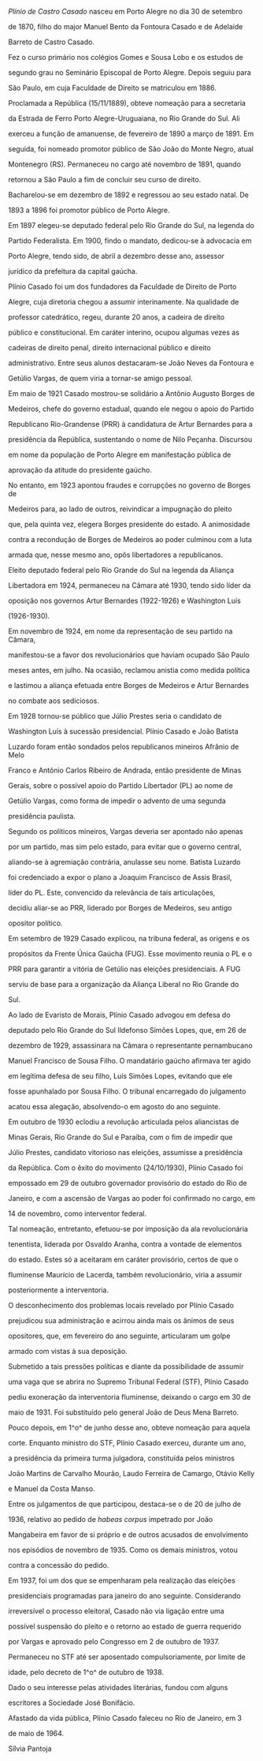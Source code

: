 

*Plínio de Castro Casado* nasceu em Porto Alegre no dia 30 de setembro

de 1870, filho do major Manuel Bento da Fontoura Casado e de Adelaide

Barreto de Castro Casado.



Fez o curso primário nos colégios Gomes e Sousa Lobo e os estudos de

segundo grau no Seminário Episcopal de Porto Alegre. Depois seguiu para

São Paulo, em cuja Faculdade de Direito se matriculou em 1886.



Proclamada a República (15/11/1889), obteve nomeação para a secretaria

da Estrada de Ferro Porto Alegre-Uruguaiana, no Rio Grande do Sul. Ali

exerceu a função de amanuense, de fevereiro de 1890 a março de 1891. Em

seguida, foi nomeado promotor público de São João do Monte Negro, atual

Montenegro (RS). Permaneceu no cargo até novembro de 1891, quando

retornou a São Paulo a fim de concluir seu curso de direito.

Bacharelou-se em dezembro de 1892 e regressou ao seu estado natal. De

1893 a 1896 foi promotor público de Porto Alegre.



Em 1897 elegeu-se deputado federal pelo Rio Grande do Sul, na legenda do

Partido Federalista. Em 1900, findo o mandato, dedicou-se à advocacia em

Porto Alegre, tendo sido, de abril a dezembro desse ano, assessor

jurídico da prefeitura da capital gaúcha.



Plínio Casado foi um dos fundadores da Faculdade de Direito de Porto

Alegre, cuja diretoria chegou a assumir interinamente. Na qualidade de

professor catedrático, regeu, durante 20 anos, a cadeira de direito

público e constitucional. Em caráter interino, ocupou algumas vezes as

cadeiras de direito penal, direito internacional público e direito

administrativo. Entre seus alunos destacaram-se João Neves da Fontoura e

Getúlio Vargas, de quem viria a tornar-se amigo pessoal.



Em maio de 1921 Casado mostrou-se solidário a Antônio Augusto Borges de

Medeiros, chefe do governo estadual, quando ele negou o apoio do Partido

Republicano Rio-Grandense (PRR) à candidatura de Artur Bernardes para a

presidência da República, sustentando o nome de Nilo Peçanha. Discursou

em nome da população de Porto Alegre em manifestação pública de

aprovação da atitude do presidente gaúcho.



No entanto, em 1923 apontou fraudes e corrupções no governo de Borges de

Medeiros para, ao lado de outros, reivindicar a impugnação do pleito

que, pela quinta vez, elegera Borges presidente do estado. A animosidade

contra a recondução de Borges de Medeiros ao poder culminou com a luta

armada que, nesse mesmo ano, opôs libertadores a republicanos.



Eleito deputado federal pelo Rio Grande do Sul na legenda da Aliança

Libertadora em 1924, permaneceu na Câmara até 1930, tendo sido líder da

oposição nos governos Artur Bernardes (1922-1926) e Washington Luís

(1926-1930).



Em novembro de 1924, em nome da representação de seu partido na Câmara,

manifestou-se a favor dos revolucionários que haviam ocupado São Paulo

meses antes, em julho. Na ocasião, reclamou anistia como medida política

e lastimou a aliança efetuada entre Borges de Medeiros e Artur Bernardes

no combate aos sediciosos.



Em 1928 tornou-se público que Júlio Prestes seria o candidato de

Washington Luís à sucessão presidencial. Plínio Casado e João Batista

Luzardo foram então sondados pelos republicanos mineiros Afrânio de Melo

Franco e Antônio Carlos Ribeiro de Andrada, então presidente de Minas

Gerais, sobre o possível apoio do Partido Libertador (PL) ao nome de

Getúlio Vargas, como forma de impedir o advento de uma segunda

presidência paulista.



Segundo os políticos mineiros, Vargas deveria ser apontado não apenas

por um partido, mas sim pelo estado, para evitar que o governo central,

aliando-se à agremiação contrária, anulasse seu nome. Batista Luzardo

foi credenciado a expor o plano a Joaquim Francisco de Assis Brasil,

líder do PL. Este, convencido da relevância de tais articulações,

decidiu aliar-se ao PRR, liderado por Borges de Medeiros, seu antigo

opositor político.



Em setembro de 1929 Casado explicou, na tribuna federal, as origens e os

propósitos da Frente Única Gaúcha (FUG). Esse movimento reunia o PL e o

PRR para garantir a vitória de Getúlio nas eleições presidenciais. A FUG

serviu de base para a organização da Aliança Liberal no Rio Grande do

Sul.



Ao lado de Evaristo de Morais, Plínio Casado advogou em defesa do

deputado pelo Rio Grande do Sul Ildefonso Simões Lopes, que, em 26 de

dezembro de 1929, assassinara na Câmara o representante pernambucano

Manuel Francisco de Sousa Filho. O mandatário gaúcho afirmava ter agido

em legítima defesa de seu filho, Luís Simões Lopes, evitando que ele

fosse apunhalado por Sousa Filho. O tribunal encarregado do julgamento

acatou essa alegação, absolvendo-o em agosto do ano seguinte.



Em outubro de 1930 eclodiu a revolução articulada pelos aliancistas de

Minas Gerais, Rio Grande do Sul e Paraíba, com o fim de impedir que

Júlio Prestes, candidato vitorioso nas eleições, assumisse a presidência

da República. Com o êxito do movimento (24/10/1930), Plínio Casado foi

empossado em 29 de outubro governador provisório do estado do Rio de

Janeiro, e com a ascensão de Vargas ao poder foi confirmado no cargo, em

14 de novembro, como interventor federal.



Tal nomeação, entretanto, efetuou-se por imposição da ala revolucionária

tenentista, liderada por Osvaldo Aranha, contra a vontade de elementos

do estado. Estes só a aceitaram em caráter provisório, certos de que o

fluminense Maurício de Lacerda, também revolucionário, viria a assumir

posteriormente a interventoria.



O desconhecimento dos problemas locais revelado por Plínio Casado

prejudicou sua administração e acirrou ainda mais os ânimos de seus

opositores, que, em fevereiro do ano seguinte, articularam um golpe

armado com vistas à sua deposição.



Submetido a tais pressões políticas e diante da possibilidade de assumir

uma vaga que se abrira no Supremo Tribunal Federal (STF), Plínio Casado

pediu exoneração da interventoria fluminense, deixando o cargo em 30 de

maio de 1931. Foi substituído pelo general João de Deus Mena Barreto.



Pouco depois, em 1^o^ de junho desse ano, obteve nomeação para aquela

corte. Enquanto ministro do STF, Plínio Casado exerceu, durante um ano,

a presidência da primeira turma julgadora, constituída pelos ministros

João Martins de Carvalho Mourão, Laudo Ferreira de Camargo, Otávio Kelly

e Manuel da Costa Manso.



Entre os julgamentos de que participou, destaca-se o de 20 de julho de

1936, relativo ao pedido de *habeas corpus* impetrado por João

Mangabeira em favor de si próprio e de outros acusados de envolvimento

nos episódios de novembro de 1935. Como os demais ministros, votou

contra a concessão do pedido.



Em 1937, foi um dos que se empenharam pela realização das eleições

presidenciais programadas para janeiro do ano seguinte. Considerando

irreversível o processo eleitoral, Casado não via ligação entre uma

possível suspensão do pleito e o retorno ao estado de guerra requerido

por Vargas e aprovado pelo Congresso em 2 de outubro de 1937.



Permaneceu no STF até ser aposentado compulsoriamente, por limite de

idade, pelo decreto de 1^o^ de outubro de 1938.



Dado o seu interesse pelas atividades literárias, fundou com alguns

escritores a Sociedade José Bonifácio.



Afastado da vida pública, Plínio Casado faleceu no Rio de Janeiro, em 3

de maio de 1964.



Sílvia Pantoja



